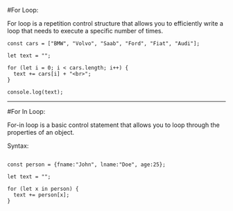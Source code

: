 
#For Loop:

For loop is a repetition control structure that allows you to efficiently write a loop that needs to execute a specific number of times.

```
const cars = ["BMW", "Volvo", "Saab", "Ford", "Fiat", "Audi"];

let text = "";

for (let i = 0; i < cars.length; i++) {
  text += cars[i] + "<br>";
}

console.log(text);
```

---

#For In Loop:

For-in loop is a basic control statement that allows you to loop through the properties of an object.

Syntax:

```

const person = {fname:"John", lname:"Doe", age:25};

let text = "";

for (let x in person) {
  text += person[x];
}
```
